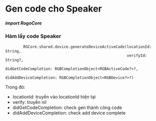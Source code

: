 

# Gen code cho Speaker

##### import RogoCore

### Hàm lấy code Speaker
```
        RGCore.shared.device.generateDeviceActiveCode(locationId: String,
                                                      verifyId: String?,
                                                      didGetCodeCompletion: RGBCompletionObject<RGBActiveCode?>?,
                                                      didAddDeviceCompletion: RGBCompletionObject<RGBDevice?>?)
```
                                            
Trong đó:

- locationId: truyền vào locationId hiện tại
- verify: truyền nil
- didGetCodeCompletion: check gen thành công code
- didAddDeviceCompletion: check add device complete
